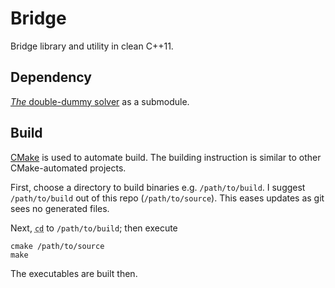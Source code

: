 Bridge
======
Bridge library and utility in clean C++11.

## Dependency ##
[*The* double-dummy solver][dds] as a submodule.

## Build ##
[CMake][cmake] is used to automate build.  The building instruction is similar
to other CMake-automated projects.

First, choose a directory to build binaries e.g. `/path/to/build`.  I suggest
`/path/to/build` out of this repo (`/path/to/source`).  This eases updates as
git sees no generated files.

Next, <abbr title="change directory"><code>cd</code></abbr> to
`/path/to/build`; then execute

	cmake /path/to/source
	make

The executables are built then.

[cmake]: https://cmake.org/
[dds]: https://github.com/dds-bridge/dds
